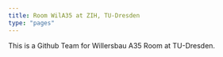 ```yaml
---
title: Room WilA35 at ZIH, TU-Dresden
type: "pages"
---
```


This is a Github Team for Willersbau A35 Room at TU-Dresden.
